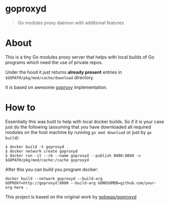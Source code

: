 # goproxyd

> Go modules proxy daemon with additional features

# About

This is a tiny Go modules proxy server that helps with local builds of Go
programs which need the use of private repos.

Under the hood it just returns **already present** entries in
`$GOPATH/pkg/mod/cache/download` directory.

It is based on awesome [goproxy](https://github.com/goproxy/goproxy)
implementation.

# How to

Essentially this was built to help with local docker builds. So if it is your
case just do the following (assuming that you have downloaded all required
modules on the host machine by running `go mod download` or just by `go
build`):

```
$ docker build -t goproxyd .
$ docker network create goproxyd
$ docker run -it --rm --name goproxyd --publish 8080:8080 -v $GOPATH/pkg/mod/cache:/cache goproxyd
```

After this you can build you program docker:

```
docker build --network goproxyd --build-arg GOPROXY=http://goproxyd:8080 --build-arg GONOSUMDB=github.com/your-org-here . 
```

This project is based on the original work by [gobwas/goproxyd](https://github.com/gobwas/goproxyd)